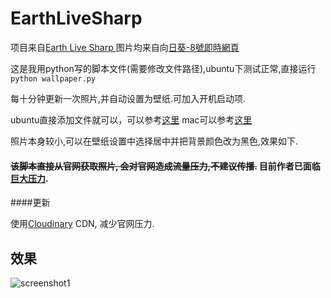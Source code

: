 # EarthLiveSharp
项目来自[Earth Live Sharp ](https://github.com/bitdust/EarthLiveSharp)
图片均来自向[日葵-8號即時網頁](http://himawari8.nict.go.jp/)

这是我用python写的脚本文件(需要修改文件路径),ubuntu下测试正常,直接运行`python wallpaper.py`

每十分钟更新一次照片,并自动设置为壁纸.可加入开机启动项.

ubuntu直接添加文件就可以，可以参考[这里](http://jingyan.baidu.com/article/7c6fb428632c3980642c90ce.html)   mac可以参考[这里](http://stackoverflow.com/questions/6442364/running-script-upon-login-mac)

照片本身较小,可以在壁纸设置中选择居中并把背景颜色改为黑色,效果如下.

#### ~~该脚本直接从官网获取照片, 会对官网造成流量压力,不建议传播.~~ 目前作者已面临[巨大压力](https://github.com/bitdust/EarthLiveSharp/issues/13).

####更新

使用[Cloudinary](https://cloudinary.com) CDN, 减少官网压力.

## 效果
![screenshot1](https://github.com/xyangk/EarthLiveSharp/blob/master/demo/demo.png)
